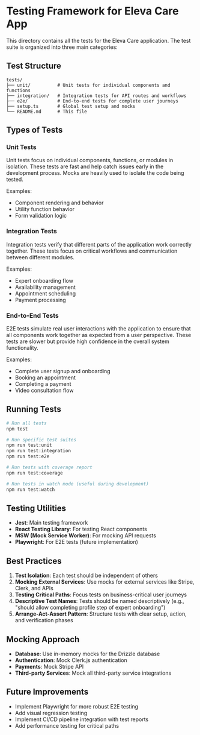 # Testing Framework for Eleva Care App

This directory contains all the tests for the Eleva Care application. The test suite is organized into three main categories:

## Test Structure

```
tests/
├── unit/          # Unit tests for individual components and functions
├── integration/   # Integration tests for API routes and workflows
├── e2e/           # End-to-end tests for complete user journeys
├── setup.ts       # Global test setup and mocks
└── README.md      # This file
```

## Types of Tests

### Unit Tests

Unit tests focus on individual components, functions, or modules in isolation. These tests are fast and help catch issues early in the development process. Mocks are heavily used to isolate the code being tested.

Examples:

- Component rendering and behavior
- Utility function behavior
- Form validation logic

### Integration Tests

Integration tests verify that different parts of the application work correctly together. These tests focus on critical workflows and communication between different modules.

Examples:

- Expert onboarding flow
- Availability management
- Appointment scheduling
- Payment processing

### End-to-End Tests

E2E tests simulate real user interactions with the application to ensure that all components work together as expected from a user perspective. These tests are slower but provide high confidence in the overall system functionality.

Examples:

- Complete user signup and onboarding
- Booking an appointment
- Completing a payment
- Video consultation flow

## Running Tests

```bash
# Run all tests
npm test

# Run specific test suites
npm run test:unit
npm run test:integration
npm run test:e2e

# Run tests with coverage report
npm run test:coverage

# Run tests in watch mode (useful during development)
npm run test:watch
```

## Testing Utilities

- **Jest**: Main testing framework
- **React Testing Library**: For testing React components
- **MSW (Mock Service Worker)**: For mocking API requests
- **Playwright**: For E2E tests (future implementation)

## Best Practices

1. **Test Isolation**: Each test should be independent of others
2. **Mocking External Services**: Use mocks for external services like Stripe, Clerk, and APIs
3. **Testing Critical Paths**: Focus tests on business-critical user journeys
4. **Descriptive Test Names**: Tests should be named descriptively (e.g., "should allow completing profile step of expert onboarding")
5. **Arrange-Act-Assert Pattern**: Structure tests with clear setup, action, and verification phases

## Mocking Approach

- **Database**: Use in-memory mocks for the Drizzle database
- **Authentication**: Mock Clerk.js authentication
- **Payments**: Mock Stripe API
- **Third-party Services**: Mock all third-party service integrations

## Future Improvements

- Implement Playwright for more robust E2E testing
- Add visual regression testing
- Implement CI/CD pipeline integration with test reports
- Add performance testing for critical paths
